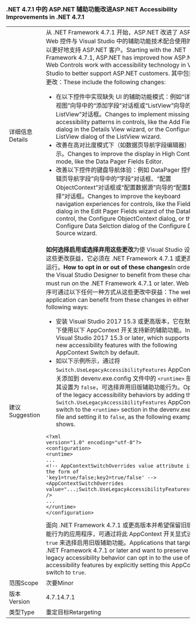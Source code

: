 ### <a name="aspnet-accessibility-improvements-in-net-471"></a><span data-ttu-id="86b70-101">.NET 4.7.1 中的 ASP.NET 辅助功能改进</span><span class="sxs-lookup"><span data-stu-id="86b70-101">ASP.NET Accessibility Improvements in .NET 4.7.1</span></span>

|   |   |
|---|---|
|<span data-ttu-id="86b70-102">详细信息</span><span class="sxs-lookup"><span data-stu-id="86b70-102">Details</span></span>|<span data-ttu-id="86b70-103">从 .NET Framework 4.7.1 开始，ASP.NET 改进了 ASP.NET Web 控件与 Visual Studio 中的辅助功能技术配合使用的方式，以更好地支持 ASP.NET 客户。</span><span class="sxs-lookup"><span data-stu-id="86b70-103">Starting with the .NET Framework 4.7.1, ASP.NET has improved how ASP.NET Web Controls work with accessibility technology in Visual Studio to better support ASP.NET customers.</span></span>  <span data-ttu-id="86b70-104">其中包括以下更改：</span><span class="sxs-lookup"><span data-stu-id="86b70-104">These include the following changes:</span></span><ul><li><span data-ttu-id="86b70-105">在以下控件中实现缺失 UI 的辅助功能模式：例如“详细信息视图”向导中的“添加字段”对话框或“ListView”向导的“配置 ListView”对话框。</span><span class="sxs-lookup"><span data-stu-id="86b70-105">Changes to implement missing UI accessibility patterns in controls, like the Add Field dialog in the Details View wizard, or the Configure ListView dialog of the ListView wizard.</span></span></li><li><span data-ttu-id="86b70-106">改善在高对比度模式下（如数据页导航字段编辑器）的显示。</span><span class="sxs-lookup"><span data-stu-id="86b70-106">Changes to improve the display in High Contrast mode, like the Data Pager Fields Editor.</span></span></li><li><span data-ttu-id="86b70-107">改善以下控件的键盘导航体验：例如 DataPager 控件的“编辑页导航字段”向导中的“字段”对话框、“配置 ObjectContext”对话框或“配置数据源”向导的“配置数据选择”对话框。</span><span class="sxs-lookup"><span data-stu-id="86b70-107">Changes to improve the keyboard navigation experiences for controls, like the Fields dialog in the Edit Pager Fields wizard of the DataPager control, the Configure ObjectContext dialog, or the Configure Data Selction dialog of the Configure Data Source wizard.</span></span></li></ul>|
|<span data-ttu-id="86b70-108">建议</span><span class="sxs-lookup"><span data-stu-id="86b70-108">Suggestion</span></span>|<span data-ttu-id="86b70-109"><strong>如何选择启用或选择弃用这些更改</strong>为使 Visual Studio 设计器从这些更改获益，它必须在 .NET Framework 4.7.1 或更高版本上运行。</span><span class="sxs-lookup"><span data-stu-id="86b70-109"><strong>How to opt in or out of these changes</strong>In order for the Visual Studio Designer to benefit from these changes, it must run on the .NET Framework 4.7.1 or later.</span></span> <span data-ttu-id="86b70-110">Web 应用程序可通过以下任何一种方式从这些更改中获益：</span><span class="sxs-lookup"><span data-stu-id="86b70-110">The web application can benefit from these changes in either of the following ways:</span></span><ul><li><span data-ttu-id="86b70-111">安装 Visual Studio 2017 15.3 或更高版本，它在默认情况下使用以下 AppContext 开关支持新的辅助功能。</span><span class="sxs-lookup"><span data-stu-id="86b70-111">Install Visual Studio 2017 15.3 or later, which supports the new accessibility features with the following AppContext Switch by default.</span></span></li><li><span data-ttu-id="86b70-112">如以下示例所示，通过将 <code>Switch.UseLegacyAccessibilityFeatures</code> AppContext 开关添加到 devenv.exe.config 文件中的 <code>&lt;runtime&gt;</code> 部分并将其设置为 <code>false</code>，可选择弃用旧版辅助功能行为。</span><span class="sxs-lookup"><span data-stu-id="86b70-112">Opt out of the legacy accessibility behaviors by adding the <code>Switch.UseLegacyAccessibilityFeatures</code> AppContext switch to the <code>&lt;runtime&gt;</code> section in the devenv.exe.config file and setting it to <code>false</code>, as the following example shows.</span></span></li></ul><pre><code class="language-xml">&lt;?xml version=&quot;1.0&quot; encoding=&quot;utf-8&quot;?&gt;&#13;&#10;&lt;configuration&gt;&#13;&#10;&lt;runtime&gt;&#13;&#10;...&#13;&#10;&lt;!-- AppContextSwitchOverrides value attribute is in the form of &#39;key1=true/false;key2=true/false&#39;  --&gt;&#13;&#10;&lt;AppContextSwitchOverrides value=&quot;...;Switch.UseLegacyAccessibilityFeatures=false&quot; /&gt;&#13;&#10;...&#13;&#10;&lt;/runtime&gt;&#13;&#10;&lt;/configuration&gt;&#13;&#10;</code></pre><span data-ttu-id="86b70-113">面向 .NET Framework 4.7.1 或更高版本并希望保留旧版辅助功能行为的应用程序，可通过将此 AppContext 开关显式设置为 <code>true</code> 来选择启用旧版辅助功能。</span><span class="sxs-lookup"><span data-stu-id="86b70-113">Applications that target the .NET Framework 4.7.1 or later and want to preserve the legacy accessibility behavior can opt in to the use of legacy accessibility features by explicitly setting this AppContext switch to <code>true</code>.</span></span>|
|<span data-ttu-id="86b70-114">范围</span><span class="sxs-lookup"><span data-stu-id="86b70-114">Scope</span></span>|<span data-ttu-id="86b70-115">次要</span><span class="sxs-lookup"><span data-stu-id="86b70-115">Minor</span></span>|
|<span data-ttu-id="86b70-116">版本</span><span class="sxs-lookup"><span data-stu-id="86b70-116">Version</span></span>|<span data-ttu-id="86b70-117">4.7.1</span><span class="sxs-lookup"><span data-stu-id="86b70-117">4.7.1</span></span>|
|<span data-ttu-id="86b70-118">类型</span><span class="sxs-lookup"><span data-stu-id="86b70-118">Type</span></span>|<span data-ttu-id="86b70-119">重定目标</span><span class="sxs-lookup"><span data-stu-id="86b70-119">Retargeting</span></span>|

